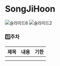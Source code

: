 # SongJiHoon

![슬라이드6](https://user-images.githubusercontent.com/60260284/94882414-ecdc3680-04a2-11eb-8628-890292a78396.png)
![슬라이드2](https://user-images.githubusercontent.com/60260284/94831679-f8e6da80-0447-11eb-807a-5ba904317207.png)


### 1️⃣주차
|   제목 |    내용   |   기한  | 
| ----  | ----     | ----   | 
|     |      |   | 
|    |      |   | 
